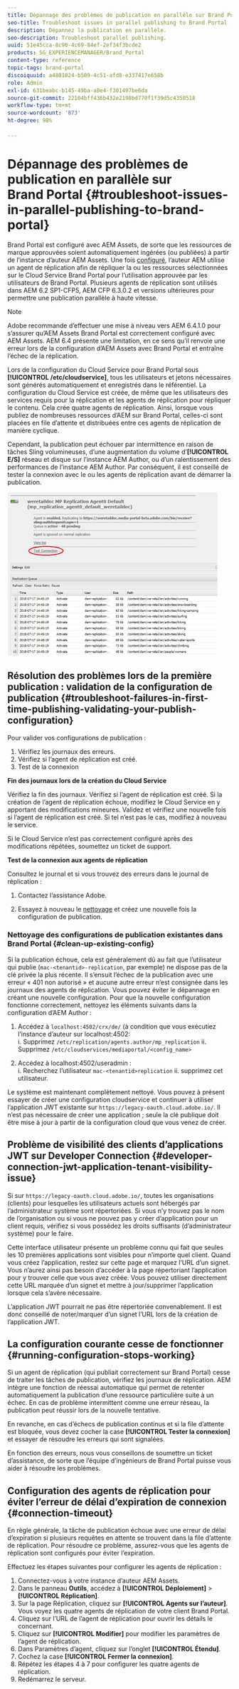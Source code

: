 ```yaml
---
title: Dépannage des problèmes de publication en parallèle sur Brand Portal
seo-title: Troubleshoot issues in parallel publishing to Brand Portal
description: Dépannez la publication en parallèle.
seo-description: Troubleshoot parallel publishing.
uuid: 51e45cca-8c96-4c69-84ef-2ef34f3bcde2
products: SG_EXPERIENCEMANAGER/Brand_Portal
content-type: reference
topic-tags: brand-portal
discoiquuid: a4801024-b509-4c51-afd8-e337417e658b
role: Admin
exl-id: 631beabc-b145-49ba-a8e4-f301497be6da
source-git-commit: 22104bff436b432e2198bd770f1f39d5c4350518
workflow-type: tm+mt
source-wordcount: '873'
ht-degree: 98%

---
```


# Dépannage des problèmes de publication en parallèle sur Brand Portal {#troubleshoot-issues-in-parallel-publishing-to-brand-portal}

Brand Portal est configuré avec AEM Assets, de sorte que les ressources de marque approuvées soient automatiquement ingérées (ou publiées) à partir de l’instance d’auteur AEM Assets. Une fois [configuré](../using/configure-aem-assets-with-brand-portal.md), l’auteur AEM utilise un agent de réplication afin de répliquer la ou les ressources sélectionnées sur le Cloud Service Brand Portal pour l’utilisation approuvée par les utilisateurs de Brand Portal. Plusieurs agents de réplication sont utilisés dans AEM 6.2 SP1-CFP5, AEM CFP 6.3.0.2 et versions ultérieures pour permettre une publication parallèle à haute vitesse.

>[!NOTE]
>
>Adobe recommande d’effectuer une mise à niveau vers AEM 6.4.1.0 pour s’assurer qu’AEM Assets Brand Portal est correctement configuré avec AEM Assets. AEM 6.4 présente une limitation, en ce sens qu’il renvoie une erreur lors de la configuration d’AEM Assets avec Brand Portal et entraîne l’échec de la réplication.

Lors de la configuration du Cloud Service pour Brand Portal sous **[!UICONTROL /etc/cloudservice]**, tous les utilisateurs et jetons nécessaires sont générés automatiquement et enregistrés dans le référentiel. La configuration du Cloud Service est créée, de même que les utilisateurs des services requis pour la réplication et les agents de réplication pour répliquer le contenu. Cela crée quatre agents de réplication. Ainsi, lorsque vous publiez de nombreuses ressources d’AEM sur Brand Portal, celles-ci sont placées en file d’attente et distribuées entre ces agents de réplication de manière cyclique.

Cependant, la publication peut échouer par intermittence en raison de tâches Sling volumineuses, d’une augmentation du volume d’**[!UICONTROL E/S]** réseau et disque sur l’instance AEM Author, ou d’un ralentissement des performances de l’instance AEM Author. Par conséquent, il est conseillé de tester la connexion avec le ou les agents de réplication avant de démarrer la publication.

![](assets/test-connection.png)

## Résolution des problèmes lors de la première publication : validation de la configuration de publication {#troubleshoot-failures-in-first-time-publishing-validating-your-publish-configuration}

Pour valider vos configurations de publication :

1. Vérifiez les journaux des erreurs.
1. Vérifiez si l’agent de réplication est créé.
1. Test de la connexion

**Fin des journaux lors de la création du Cloud Service**

Vérifiez la fin des journaux. Vérifiez si l’agent de réplication est créé. Si la création de l’agent de réplication échoue, modifiez le Cloud Service en y apportant des modifications mineures. Validez et vérifiez une nouvelle fois si l’agent de réplication est créé. Si tel n’est pas le cas, modifiez à nouveau le service.

Si le Cloud Service n’est pas correctement configuré après des modifications répétées, soumettez un ticket de support.

**Test de la connexion aux agents de réplication**

Consultez le journal et si vous trouvez des erreurs dans le journal de réplication :

1. Contactez l’assistance Adobe.

1. Essayez à nouveau le [nettoyage](../using/troubleshoot-parallel-publishing.md#clean-up-existing-config) et créez une nouvelle fois la configuration de publication.

<!--
Comment Type: remark
Last Modified By: Mini Gulati (mgulati)
Last Modified Date: 2018-06-21T22:56:21.256-0400
<p>?? check and compare public key. At times public key is different</p>
<p>?? another thing to check in /useradmin</p>
-->

### Nettoyage des configurations de publication existantes dans Brand Portal {#clean-up-existing-config}

Si la publication échoue, cela est généralement dû au fait que l’utilisateur qui publie (`mac-<tenantid>-replication`, par exemple) ne dispose pas de la clé privée la plus récente. Il s’ensuit l’échec de la publication avec une erreur « 401 non autorisé » et aucune autre erreur n’est consignée dans les journaux des agents de réplication. Vous pouvez éviter le dépannage en créant une nouvelle configuration. Pour que la nouvelle configuration fonctionne correctement, nettoyez les éléments suivants dans la configuration d’AEM Author :

1. Accédez à `localhost:4502/crx/de/` (à condition que vous exécutiez l’instance d’auteur sur localhost:4502:\
   i. Supprimez `/etc/replication/agents.author/mp_replication`
ii. Supprimez 
`/etc/cloudservices/mediaportal/<config_name>`

1. Accédez à localhost:4502/useradmin :\
   i. Recherchez l’utilisateur `mac-<tenantid>replication`
ii. supprimez cet utilisateur.

Le système est maintenant complètement nettoyé. Vous pouvez à présent essayer de créer  une configuration cloudservice et continuer à utiliser l’application JWT existante sur `https://legacy-oauth.cloud.adobe.io/`. Il n’est pas nécessaire de créer une application ; seule la clé publique doit être mise à jour à partir de la configuration cloud que vous venez de créer.

## Problème de visibilité des clients d’applications JWT sur Developer Connection {#developer-connection-jwt-application-tenant-visibility-issue}

Si sur `https://legacy-oauth.cloud.adobe.io/`, toutes les organisations (clients) pour lesquelles les utilisateurs actuels sont hébergés par l’administrateur système sont répertoriées. Si vous n’y trouvez pas le nom de l’organisation ou si vous ne pouvez pas y créer d’application pour un client requis, vérifiez si vous possédez les droits suffisants (d’administrateur système) pour le faire.

Cette interface utilisateur présente un problème connu qui fait que seules les 10 premières applications sont visibles pour n’importe quel client. Quand vous créez l’application, restez sur cette page et marquez l’URL d’un signet. Vous n’aurez ainsi pas besoin d’accéder à la page répertoriant l’application pour y trouver celle que vous avez créée. Vous pouvez utiliser directement cette URL marquée d’un signet et mettre à jour/supprimer l’application lorsque cela s’avère nécessaire.

L’application JWT pourrait ne pas être répertoriée convenablement. Il est donc conseillé de noter/marquer d’un signet l’URL lors de la création de l’application JWT.

## La configuration courante cesse de fonctionner {#running-configuration-stops-working}

<!--
Comment Type: draft

<p>If the running configuration stops working, either of the following two possibilities
<g class="gr_ gr_15 gr-alert gr_gramm gr_inline_cards gr_run_anim Grammar multiReplace" data-gr-id="15" id="15" style="font-size: 12px;">
are
</g> there:</p>
<p>1.
<g class="gr_ gr_14 gr-alert gr_gramm gr_inline_cards gr_run_anim Grammar only-ins doubleReplace replaceWithoutSep" data-gr-id="14" id="14">
Connection
</g> has failed, or</p>
<p>2. Publish has failed with permission to dam-replication-service denied, while connection has passed </p>
<p>If the connection has failed [1], the
<g class="gr_ gr_10 gr-alert gr_spell gr_inline_cards gr_run_anim ContextualSpelling ins-del multiReplace" data-gr-id="10" id="10">
fail safe
</g> way to fix it is to <a href="../using/troubleshoot-parallel-publishing.md#main-pars-header-1664955658">clean up</a> the existing Brand Portal publish configuration and recreate a publish configuration. </p>
<p>However, if the
<g class="gr_ gr_18 gr-alert gr_spell gr_inline_cards gr_run_anim ContextualSpelling" data-gr-id="18" id="18">
publish
</g> has failed with
<g class="gr_ gr_16 gr-alert gr_gramm gr_inline_cards gr_run_anim Grammar only-ins doubleReplace replaceWithoutSep" data-gr-id="16" id="16">
permission
</g> denied to dam-replication-service, raise a support ticket.</p>
-->

Si un agent de réplication (qui publiait correctement sur Brand Portal) cesse de traiter les tâches de publication, vérifiez les journaux de réplication. AEM intègre une fonction de réessai automatique qui permet de retenter automatiquement la publication d’une ressource particulière suite à un échec. En cas de problème intermittent comme une erreur réseau, la publication peut réussir lors de la nouvelle tentative.

En revanche, en cas d’échecs de publication continus et si la file d’attente est bloquée, vous devez cocher la case **[!UICONTROL Tester la connexion]** et essayer de résoudre les erreurs qui sont signalées.

En fonction des erreurs, nous vous conseillons de soumettre un ticket d’assistance, de sorte que l’équipe d’ingénieurs de Brand Portal puisse vous aider à résoudre les problèmes.


## Configuration des agents de réplication pour éviter l’erreur de délai d’expiration de connexion {#connection-timeout}

En règle générale, la tâche de publication échoue avec une erreur de délai d’expiration si plusieurs requêtes en attente se trouvent dans la file d’attente de réplication. Pour résoudre ce problème, assurez-vous que les agents de réplication sont configurés pour éviter l’expiration.

Effectuez les étapes suivantes pour configurer les agents de réplication :
1. Connectez-vous à votre instance d’auteur AEM Assets.
1. Dans le panneau **Outils**, accédez à **[!UICONTROL Déploiement]** > **[!UICONTROL Réplication]**.
1. Sur la page Réplication, cliquez sur **[!UICONTROL Agents sur l’auteur]**. Vous voyez les quatre agents de réplication de votre client Brand Portal.
1. Cliquez sur l’URL de l’agent de réplication pour ouvrir les détails le concernant.
1. Cliquez sur **[!UICONTROL Modifier]** pour modifier les paramètres de l’agent de réplication.
1. Dans Paramètres d’agent, cliquez sur l’onglet **[!UICONTROL Étendu]**.
1. Cochez la case **[!UICONTROL Fermer la connexion]**.
1. Répétez les étapes 4 à 7 pour configurer les quatre agents de réplication.
1. Redémarrez le serveur.
